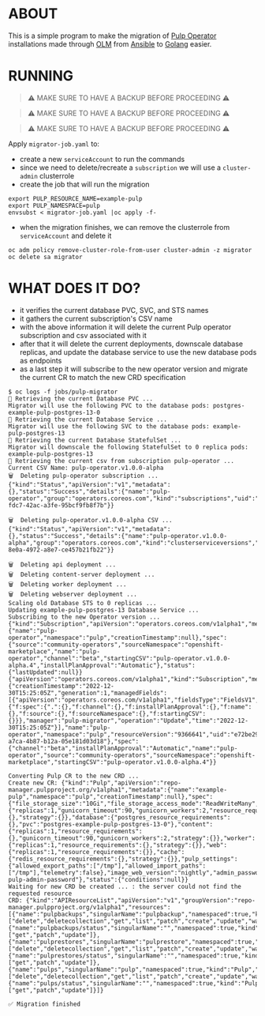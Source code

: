 # ABOUT
This is a simple program to make the migration of [Pulp Operator](https://docs.pulpproject.org/pulp_operator/) installations made through [OLM](https://operatorhub.io/about#How-does-OperatorHub.io-work?) from [Ansible](https://github.com/pulp/pulp-operator/tree/ansible) to [Golang](https://github.com/pulp/pulp-operator/tree/main) easier.


# RUNNING
> :warning: MAKE SURE TO HAVE A BACKUP BEFORE PROCEEDING :warning:

> :warning: MAKE SURE TO HAVE A BACKUP BEFORE PROCEEDING :warning:

> :warning: MAKE SURE TO HAVE A BACKUP BEFORE PROCEEDING :warning:


Apply `migrator-job.yaml` to:
* create a new `serviceAccount` to run the commands
* since we need to delete/recreate a `subscription` we will use a `cluster-admin` clusterrole
* create the job that will run the migration
```
export PULP_RESOURCE_NAME=example-pulp
export PULP_NAMESPACE=pulp
envsubst < migrator-job.yaml |oc apply -f-
```

* when the migration finishes, we can remove the clusterrole from `serviceAccount` and delete it
```
oc adm policy remove-cluster-role-from-user cluster-admin -z migrator
oc delete sa migrator
```


# WHAT DOES IT DO?

* it verifies the current database PVC, SVC, and STS names
* it gathers the current subscription's CSV name
* with the above information it will delete the current Pulp operator subscription and csv associated with it
* after that it will delete the current deployments, downscale database replicas, and update the database service to use the new database pods as endpoints
* as a last step it will subscribe to the new operator version and migrate the current CR to match the new CRD specification

```
$ oc logs -f jobs/pulp-migrator
🔎 Retrieving the current Database PVC ...
Migrator will use the following PVC to the database pods: postgres-example-pulp-postgres-13-0
🔎 Retrieving the current Database Service ...
Migrator will use the following SVC to the database pods: example-pulp-postgres-13
🔎 Retrieving the current Database StatefulSet ...
Migrator will downscale the following StatefulSet to 0 replica pods: example-pulp-postgres-13
🔎 Retrieving the current csv from subscription pulp-operator ...
Current CSV Name: pulp-operator.v1.0.0-alpha
🗑️  Deleting pulp-operator subscription ...
{"kind":"Status","apiVersion":"v1","metadata":{},"status":"Success","details":{"name":"pulp-operator","group":"operators.coreos.com","kind":"subscriptions","uid":"75d1ad18-fdc7-42ac-a3fe-95bcf9fb8f7b"}}

🗑️  Deleting pulp-operator.v1.0.0-alpha CSV ...
{"kind":"Status","apiVersion":"v1","metadata":{},"status":"Success","details":{"name":"pulp-operator.v1.0.0-alpha","group":"operators.coreos.com","kind":"clusterserviceversions","uid":"d1309154-8e0a-4972-a8e7-ce457b21fb22"}}

🗑️  Deleting api deployment ...
🗑️  Deleting content-server deployment ...
🗑️  Deleting worker deployment ...
🗑️  Deleting webserver deployment ...
Scaling old Database STS to 0 replicas ...
Updating example-pulp-postgres-13 Database Service ...
Subscribing to the new Operator version ...
{"kind":"Subscription","apiVersion":"operators.coreos.com/v1alpha1","metadata":{"name":"pulp-operator","namespace":"pulp","creationTimestamp":null},"spec":{"source":"community-operators","sourceNamespace":"openshift-marketplace","name":"pulp-operator","channel":"beta","startingCSV":"pulp-operator.v1.0.0-alpha.4","installPlanApproval":"Automatic"},"status":{"lastUpdated":null}}
{"apiVersion":"operators.coreos.com/v1alpha1","kind":"Subscription","metadata":{"creationTimestamp":"2022-12-30T15:25:05Z","generation":1,"managedFields":[{"apiVersion":"operators.coreos.com/v1alpha1","fieldsType":"FieldsV1","fieldsV1":{"f:spec":{".":{},"f:channel":{},"f:installPlanApproval":{},"f:name":{},"f:source":{},"f:sourceNamespace":{},"f:startingCSV":{}}},"manager":"pulp-migrator","operation":"Update","time":"2022-12-30T15:25:05Z"}],"name":"pulp-operator","namespace":"pulp","resourceVersion":"9366641","uid":"e72be29b-a7ca-4b87-b12a-05e181d03d18"},"spec":{"channel":"beta","installPlanApproval":"Automatic","name":"pulp-operator","source":"community-operators","sourceNamespace":"openshift-marketplace","startingCSV":"pulp-operator.v1.0.0-alpha.4"}}

Converting Pulp CR to the new CRD ...
Create new CR: {"kind":"Pulp","apiVersion":"repo-manager.pulpproject.org/v1alpha1","metadata":{"name":"example-pulp","namespace":"pulp","creationTimestamp":null},"spec":{"file_storage_size":"10Gi","file_storage_access_mode":"ReadWriteMany","storage_type":"File","ingress_type":"nodeport","haproxy_timeout":"180s","nginx_client_max_body_size":"10m","nginx_proxy_body_size":"10m","nginx_proxy_read_timeout":"120s","nginx_proxy_connect_timeout":"120s","nginx_proxy_send_timeout":"120s","image_version":"nightly","image_pull_policy":"IfNotPresent","api":{"replicas":1,"gunicorn_timeout":90,"gunicorn_workers":2,"resource_requirements":{},"strategy":{}},"database":{"postgres_resource_requirements":{},"pvc":"postgres-example-pulp-postgres-13-0"},"content":{"replicas":1,"resource_requirements":{},"gunicorn_timeout":90,"gunicorn_workers":2,"strategy":{}},"worker":{"replicas":1,"resource_requirements":{},"strategy":{}},"web":{"replicas":1,"resource_requirements":{}},"cache":{"redis_resource_requirements":{},"strategy":{}},"pulp_settings":{"allowed_export_paths":["/tmp"],"allowed_import_paths":["/tmp"],"telemetry":false},"image_web_version":"nightly","admin_password_secret":"example-pulp-admin-password"},"status":{"conditions":null}}
Waiting for new CRD be created ... : the server could not find the requested resource
CRD: {"kind":"APIResourceList","apiVersion":"v1","groupVersion":"repo-manager.pulpproject.org/v1alpha1","resources":[{"name":"pulpbackups","singularName":"pulpbackup","namespaced":true,"kind":"PulpBackup","verbs":["delete","deletecollection","get","list","patch","create","update","watch"],"storageVersionHash":"aAreXaOGRJ0="},{"name":"pulpbackups/status","singularName":"","namespaced":true,"kind":"PulpBackup","verbs":["get","patch","update"]},{"name":"pulprestores","singularName":"pulprestore","namespaced":true,"kind":"PulpRestore","verbs":["delete","deletecollection","get","list","patch","create","update","watch"],"storageVersionHash":"aHYzRhXqFe8="},{"name":"pulprestores/status","singularName":"","namespaced":true,"kind":"PulpRestore","verbs":["get","patch","update"]},{"name":"pulps","singularName":"pulp","namespaced":true,"kind":"Pulp","verbs":["delete","deletecollection","get","list","patch","create","update","watch"],"storageVersionHash":"M1rgAm1eJDo="},{"name":"pulps/status","singularName":"","namespaced":true,"kind":"Pulp","verbs":["get","patch","update"]}]}

✅ Migration finished
```